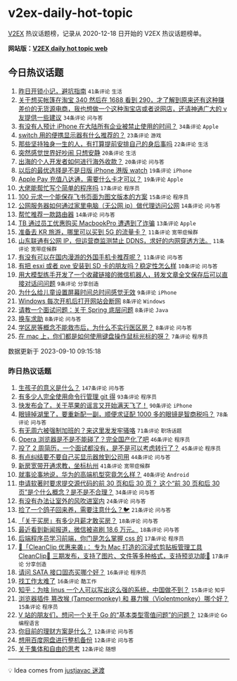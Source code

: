 # v2ex-daily-hot-topic

[V2EX](https://www.v2ex.com/) 热议话题榜，记录从 2020-12-18 日开始的 V2EX 热议话题榜单。

**网站版：[V2EX daily hot topic web](https://boojack.github.io/v2ex-daily-hot-topic-web/)**

## 今日热议话题

<!-- TODAY BEGIN -->

1. [昨日开锁小记，避坑指南](https://www.v2ex.com/t/972395) `41条评论` `生活`
1. [关于想买帐篷在淘宝 340 然后在 1688 看到 290，才了解到原来还有这种赚差价的无货源电商，我也想做一个这种淘宝店或者说网店，还请神通广大的 v 友提供一些建议](https://www.v2ex.com/t/972398) `34条评论` `问与答`
1. [有没有人预计 iPhone 在大陆所有企业被禁止使用的时间？](https://www.v2ex.com/t/972468) `34条评论` `Apple`
1. [switch 用的便携显示器有什么推荐的？](https://www.v2ex.com/t/972431) `23条评论` `游戏`
1. [那些坚持独身一生的人，有打算提前安排自己的身后事吗](https://www.v2ex.com/t/972457) `22条评论` `生活`
1. [突然感觉世界好吵闹 只想安静](https://www.v2ex.com/t/972411) `20条评论` `生活`
1. [出海的个人开发者如何进行海外收款？](https://www.v2ex.com/t/972389) `20条评论` `问与答`
1. [以后的最优选择是不是日版 iPhone 港版 watch](https://www.v2ex.com/t/972429) `19条评论` `iPhone`
1. [Apple Pay 充值八达通，需要什么卡才可以？](https://www.v2ex.com/t/972410) `19条评论` `Apple`
1. [大佬能帮忙写个简单的程序吗](https://www.v2ex.com/t/972464) `17条评论` `程序员`
1. [100 元求一个能保存飞书页面为图文版本的方案](https://www.v2ex.com/t/972421) `15条评论` `程序员`
1. [公网服务器如何通过家里电脑（无公网 ip）做代理访问公网](https://www.v2ex.com/t/972426) `14条评论` `问与答`
1. [帮忙推荐一款路由器](https://www.v2ex.com/t/972419) `14条评论` `问与答`
1. [TB 通过员工优惠购买 MacbookPro 遭遇到了诈骗](https://www.v2ex.com/t/972466) `13条评论` `Apple`
1. [准备去 KR 旅游，哪里可以买到 5G 的流量卡？](https://www.v2ex.com/t/972470) `11条评论` `宽带症候群`
1. [山东联通有公网 IP，但运营商监测禁止 DDNS，求好的内网穿透方法。](https://www.v2ex.com/t/972451) `11条评论` `宽带症候群`
1. [有没有可以在国内漫游的外国手机卡推荐呢？](https://www.v2ex.com/t/972413) `11条评论` `问与答`
1. [有把 esxi 或者 pve 安装到 SD 卡的朋友吗？稳定性怎么样](https://www.v2ex.com/t/972396) `10条评论` `问与答`
1. [用大模型练手开发了一个收藏链接的微信机器人，转发文章全文保存后可以直接对话问问题](https://www.v2ex.com/t/972417) `9条评论` `分享创造`
1. [为什么给儿童设置屏幕时间总时间感觉无效](https://www.v2ex.com/t/972387) `9条评论` `iPhone`
1. [Windows 每次开机后打开网站会断网](https://www.v2ex.com/t/972467) `8条评论` `Windows`
1. [请教一个面试问题：关于 Spring 底层问题](https://www.v2ex.com/t/972420) `8条评论` `Java`
1. [换车求助](https://www.v2ex.com/t/972403) `8条评论` `问与答`
1. [学区房等概念不能救市后，为什么不实行医区房？](https://www.v2ex.com/t/972392) `8条评论` `问与答`
1. [在 mac 上，你们都是如何使用键盘操作鼠标光标的呀？](https://www.v2ex.com/t/972450) `7条评论` `程序员`

数据更新于 2023-09-10 09:15:18

<!-- TODAY END -->

### 昨日热议话题

<!-- YESTERDAY BEGIN -->

1. [生孩子的意义是什么？](https://www.v2ex.com/t/972200) `147条评论` `问与答`
1. [有多少人完全使用命令行管理 git 得](https://www.v2ex.com/t/972261) `93条评论` `程序员`
1. [快发布会了，关于苹果的谣言又开始满天飞了！](https://www.v2ex.com/t/972227) `90条评论` `iPhone`
1. [眼镜掉湖里了，要重新配一副，顺便求证配 1000 多的眼镜是智商税吗？](https://www.v2ex.com/t/972194) `78条评论` `问与答`
1. [有无周六被强制加班的？来这里发发牢骚咯](https://www.v2ex.com/t/972193) `71条评论` `职场话题`
1. [Opera 浏览器是不是不能碰了？完全国产化了吧](https://www.v2ex.com/t/972197) `46条评论` `程序员`
1. [投了 2 周简历，一个面试都没有，是不是可以考虑转行了？](https://www.v2ex.com/t/972260) `45条评论` `程序员`
1. [有点纠结要不要自己买显示器放到公司用](https://www.v2ex.com/t/972195) `44条评论` `问与答`
1. [新房宽带开通求教，坐标杭州](https://www.v2ex.com/t/972230) `41条评论` `宽带症候群`
1. [就事论事地说，华为的高端机型究竟怎么样？](https://www.v2ex.com/t/972369) `40条评论` `Android`
1. [申请软著时要求提交源代码的前 30 页和后 30 页？ 这个“前 30 页和后 30 页”是个什么概念？是不是不合理？](https://www.v2ex.com/t/972302) `34条评论` `问与答`
1. [有没有办法让室外的风吹进室内](https://www.v2ex.com/t/972244) `24条评论` `问与答`
1. [捡了一个鸽子回来养，需要注意什么？🐦](https://www.v2ex.com/t/972330) `21条评论` `问与答`
1. [「关于买房」有多少月薪才敢买房？](https://www.v2ex.com/t/972318) `18条评论` `问与答`
1. [最近看到新闻报道，微信被盗刷 18.6 万元。](https://www.v2ex.com/t/972305) `18条评论` `问与答`
1. [后端程序员学习前端，你门是怎么掌握 css 的](https://www.v2ex.com/t/972338) `17条评论` `程序员`
1. [🎁「CleanClip 优惠来袭」： 专为 Mac 打造的沉浸式剪贴板管理工具 CleanClip🔧 三期发布，支持了图片、文件等多种格式，支持预览功能🎉](https://www.v2ex.com/t/972216) `17条评论` `分享创造`
1. [请问 SATA 接口固态买哪个好？](https://www.v2ex.com/t/972333) `16条评论` `程序员`
1. [找工作太难了](https://www.v2ex.com/t/972269) `16条评论` `酷工作`
1. [知乎：为啥 linus 一个人可以写出这么强的系统，中国做不到？](https://www.v2ex.com/t/972299) `15条评论` `知乎`
1. [浏览器插件 篡改猴 (Tampermonkey) 和 暴力猴（Violentmonkey）哪个好？](https://www.v2ex.com/t/972278) `15条评论` `程序员`
1. [V 站的朋友们，想问一个关于 Go 的“基本类型零值问题”的问题？](https://www.v2ex.com/t/972343) `12条评论` `Go 编程语言`
1. [你目前的理财方案是什么？](https://www.v2ex.com/t/972296) `12条评论` `问与答`
1. [想用百度网盘进行整机备份](https://www.v2ex.com/t/972291) `12条评论` `问与答`
1. [关于集体和自由的思考](https://www.v2ex.com/t/972243) `12条评论` `随想`

<!-- YESTERDAY END -->

---

💡 Idea comes from [justjavac 迷渡](https://github.com/justjavac/)
